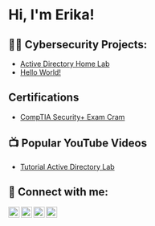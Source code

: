 <h1>Hi, I'm Erika! </h1>

<h2>👨‍💻 Cybersecurity Projects:</h2>

  - [Active Directory Home Lab](https://github.com/eraikacybertest/LABURL)
  - [Hello World!](https://github.com/eraikacybertest/helloworldproject)
<h2>Certifications</h2>

- [CompTIA Security+ Exam Cram](https://www.youtube.com/watch?v=9Hd8QJmZQUc&t=115s&ab_channel=InsideCloudandSecurity)

<h2>📺 Popular YouTube Videos</h2>

- [Tutorial Active Directory Lab](https://www.youtube.com/watch?v=a83ASGn_V_s)

  
<h2> 🤳 Connect with me:</h2>

[<img align="left" alt="JoshMadakor | YouTube" width="22px" src="https://cdn.jsdelivr.net/npm/simple-icons@v3/icons/youtube.svg" />][youtube]
[<img align="left" alt="JoshMadakor | Twitter" width="22px" src="https://cdn.jsdelivr.net/npm/simple-icons@v3/icons/twitter.svg" />][x]
[<img align="left" alt="JoshMadakor | LinkedIn" width="22px" src="https://cdn.jsdelivr.net/npm/simple-icons@v3/icons/linkedin.svg" />][linkedin]
[<img align="left" alt="JoshMadakor | Instagram" width="22px" src="https://cdn.jsdelivr.net/npm/simple-icons@v3/icons/instagram.svg" />][instagram]

[x]: https://x.com/Eraika11
[youtube]: https://www.youtube.com/@ErikaMahoney
[instagram]: https://www.instagram.com/eraika11/
[linkedin]: https://linkedin.com/in/erika-mahoney-a90515266

<!--
**joshmadakor1/joshmadakor1** is a ✨ _special_ ✨ repository because its `README.md` (this file) appears on your GitHub profile.

Here are some ideas to get you started:

- 🔭 I’m currently working on ...
- 🌱 I’m currently learning ...
- 👯 I’m looking to collaborate on ...
- 🤔 I’m looking for help with ...
- 💬 Ask me about ...
- 📫 How to reach me: ...
- 😄 Pronouns: ...
- ⚡ Fun fact: ...
-->

